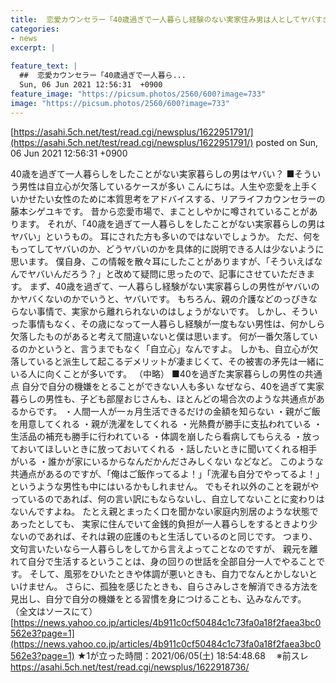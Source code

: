 ```yaml
---
title:  恋愛カウンセラー「40歳過ぎで一人暮らし経験のない実家住み男は人としてヤバすぎ。『自立心』が欠落してる」★8  
categories:
- news
excerpt: |
  
feature_text: |
  ##  恋愛カウンセラー「40歳過ぎで一人暮ら...
  Sun, 06 Jun 2021 12:56:31  +0900
feature_image: "https://picsum.photos/2560/600?image=733"
image: "https://picsum.photos/2560/600?image=733"
---
```


[https://asahi.5ch.net/test/read.cgi/newsplus/1622951791/](https://asahi.5ch.net/test/read.cgi/newsplus/1622951791/)
posted on Sun, 06 Jun 2021 12:56:31  +0900

<!--more-->

40歳を過ぎて一人暮らしをしたことがない実家暮らしの男はヤバい？ ■そういう男性は自立心が欠落しているケースが多い こんにちは。人生や恋愛を上手くいかせたい女性のために本質思考をアドバイスする、リアライフカウンセラーの藤本シゲユキです。 昔から恋愛市場で、まことしやかに噂されていることがあります。 それが、「40歳を過ぎて一人暮らしをしたことがない実家暮らしの男はヤバい」というもの。 耳にされた方も多いのではないでしょうか。 ただ、何をもってしてヤバいのか、どうヤバいのかを具体的に説明できる人は少ないように思います。 僕自身、この情報を散々耳にしたことがありますが、「そういえばなんでヤバいんだろう？」と改めて疑問に思ったので、記事にさせていただきます。 まず、40歳を過ぎて、一人暮らし経験がない実家暮らしの男性がヤバいのかヤバくないのかでいうと、ヤバいです。 もちろん、親の介護などのっぴきならない事情で、実家から離れられないのはしょうがないです。 しかし、そういった事情もなく、その歳になって一人暮らし経験が一度もない男性は、何かしら欠落したものがあると考えて間違いないと僕は思います。 何が一番欠落しているのかというと、言うまでもなく「自立心」なんですよ。 しかも、自立心が欠落していると派生して起こるデメリットが凄まじくて、その被害の矛先は一緒にいる人に向くことが多いです。 （中略） ■40を過ぎた実家暮らしの男性の共通点 自分で自分の機嫌をとることができない人も多い なぜなら、40を過ぎて実家暮らしの男性も、子ども部屋おじさんも、ほとんどの場合次のような共通点があるからです。 ・人間一人が一ヵ月生活できるだけの金額を知らない ・親がご飯を用意してくれる ・親が洗濯をしてくれる ・光熱費が勝手に支払われている ・生活品の補充も勝手に行われている ・体調を崩したら看病してもらえる ・放っておいてほしいときに放っておいてくれる ・話したいときに聞いてくれる相手がいる ・誰かが家にいるからなんだかんださみしくない などなど。 このような共通点があるのですが、「俺はご飯作ってるよ！」「洗濯も自分でやってるよ！」というような男性も中にはいるかもしれません。 でもそれ以外のことを親がやっているのであれば、何の言い訳にもならないし、自立してないことに変わりはないんですよね。 たとえ親とまったく口を聞かない家庭内別居のような状態であったとしても、 実家に住んでいて金銭的負担が一人暮らしをするときより少ないのであれば、それは親の庇護のもと生活しているのと同じです。 つまり、文句言いたいなら一人暮らしをしてから言えよってことなのですが、 親元を離れて自分で生活するということは、身の回りの世話を全部自分一人でやることです。 そして、風邪をひいたときや体調が悪いときも、自力でなんとかしないといけません。 さらに、孤独を感じたときも、自らさみしさを解消できる方法を見出し、自分で自分の機嫌をとる習慣を身につけることも、込みなんです。 （全文はソースにて） [https://news.yahoo.co.jp/articles/4b911c0cf50484c1c73fa0a18f2faea3bc0562e3?page=1](https://news.yahoo.co.jp/articles/4b911c0cf50484c1c73fa0a18f2faea3bc0562e3?page=1) ★1が立った時間：2021/06/05(土) 18:54:48.68　 ※前スレ https://asahi.5ch.net/test/read.cgi/newsplus/1622918736/
